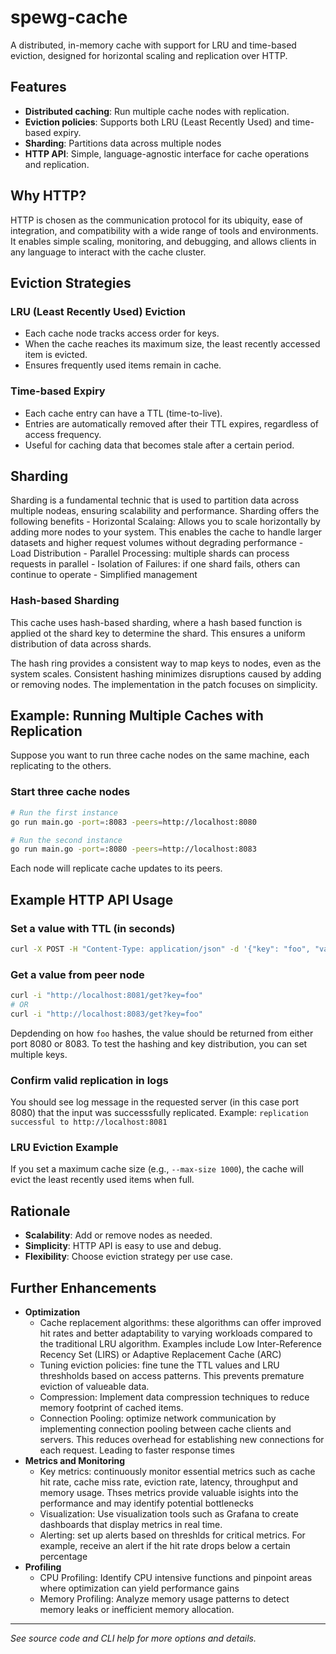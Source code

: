 # spewg-cache

A distributed, in-memory cache with support for LRU and time-based eviction, designed for horizontal scaling and replication over HTTP.

## Features

- **Distributed caching**: Run multiple cache nodes with replication.
- **Eviction policies**: Supports both LRU (Least Recently Used) and time-based expiry.
- **Sharding**: Partitions data across multiple nodes
- **HTTP API**: Simple, language-agnostic interface for cache operations and replication.


## Why HTTP?

HTTP is chosen as the communication protocol for its ubiquity, ease of integration, and compatibility with a wide range of tools and environments. It enables simple scaling, monitoring, and debugging, and allows clients in any language to interact with the cache cluster.

## Eviction Strategies

### LRU (Least Recently Used) Eviction

- Each cache node tracks access order for keys.
- When the cache reaches its maximum size, the least recently accessed item is evicted.
- Ensures frequently used items remain in cache.

### Time-based Expiry

- Each cache entry can have a TTL (time-to-live).
- Entries are automatically removed after their TTL expires, regardless of access frequency.
- Useful for caching data that becomes stale after a certain period.

## Sharding
Sharding is a fundamental technic that is used to partition data across multiple nodeas, ensuring scalability and performance. Sharding offers the following benefits
    - Horizontal Scalaing: Allows you to scale horizontally by adding more nodes to your system. This enables the cache to handle larger datasets and higher request volumes without degrading performance
    - Load Distribution
    - Parallel Processing: multiple shards can process requests in parallel
    - Isolation of Failures: if one shard fails, others can continue to operate
    - Simplified management

### Hash-based Sharding
This cache uses hash-based sharding, where a hash based function is applied ot the shard key to determine the shard. This ensures a uniform distribution of data across shards. 

The hash ring provides a consistent way to map keys to nodes, even as the system scales. Consistent hashing minimizes disruptions caused by adding or removing nodes. The implementation in the patch focuses on simplicity.


## Example: Running Multiple Caches with Replication

Suppose you want to run three cache nodes on the same machine, each replicating to the others.

### Start three cache nodes

```sh
# Run the first instance
go run main.go -port=:8083 -peers=http://localhost:8080

# Run the second instance
go run main.go -port=:8080 -peers=http://localhost:8083
```

Each node will replicate cache updates to its peers.

## Example HTTP API Usage

### Set a value with TTL (in seconds)

```sh
curl -X POST -H "Content-Type: application/json" -d '{"key": "foo", "value": "bar"}' -i http://localhost:8080/set
```

### Get a value from peer node

```sh
curl -i "http://localhost:8081/get?key=foo"
# OR
curl -i "http://localhost:8083/get?key=foo"
```

Depdending on how `foo` hashes, the value should be returned from either port 8080 or 8083. To test the hashing and key distribution, you can set multiple keys. 

### Confirm valid replication in logs
You should see log message in the requested server (in this case port 8080) that the input was successsfully replicated. Example:
`replication successful to http://localhost:8081`

### LRU Eviction Example

If you set a maximum cache size (e.g., `--max-size 1000`), the cache will evict the least recently used items when full.

## Rationale

- **Scalability**: Add or remove nodes as needed.
- **Simplicity**: HTTP API is easy to use and debug.
- **Flexibility**: Choose eviction strategy per use case.

## Further Enhancements
- **Optimization**
    - Cache replacement algorithms: these algorithms can offer improved hit rates and better adaptability to varying workloads compared to the traditional LRU algorithm. Examples include Low Inter-Reference Recency Set (LIRS) or Adaptive Replacement Cache (ARC)
    - Tuning eviction policies: fine tune the TTL values and LRU threshholds based on access patterns. This prevents premature eviction of valueable data.
    - Compression: Implement data compression techniques to reduce memory footprint of cached items.
    - Connection Pooling: optimize network communication by implementing connection pooling between cache clients and servers. This reduces overhead for establishing new connections for each request. Leading to faster response times
- **Metrics and Monitoring**
    - Key metrics: continuously monitor essential metrics such as cache hit rate, cache miss rate, eviction rate, latency, throughput and memory usage. Thses metrics provide valuable isights into the performance and may identify potential bottlenecks
    - Visualization: Use visualization tools such as Grafana to create dashboards that display metrics in real time. 
    - Alerting: set up alerts based on threshlds for critical metrics. For example, receive an alert if the hit rate drops below a certain percentage
- **Profiling**
    - CPU Profiling: Identify CPU intensive functions and pinpoint areas where optimization can yield performance gains
    - Memory Profiling: Analyze memory usage patterns to detect memory leaks or inefficient memory allocation. 
---

_See source code and CLI help for more options and details._
